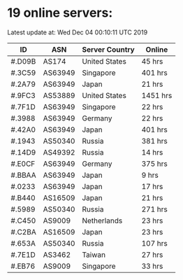 # 19 online servers:

Latest update at: Wed Dec 04 00:10:11 UTC 2019

| ID | ASN | Server Country | Online |
| -- | --- | -------------- | ------ |
| #.D09B | AS174 | United States | 45 hrs |
| #.3C59 | AS63949 | Singapore | 401 hrs |
| #.2A79 | AS63949 | Japan | 21 hrs |
| #.9FC3 | AS53889 | United States | 1451 hrs |
| #.7F1D | AS63949 | Singapore | 22 hrs |
| #.3988 | AS63949 | Germany | 22 hrs |
| #.42A0 | AS63949 | Japan | 401 hrs |
| #.1943 | AS50340 | Russia | 381 hrs |
| #.14D9 | AS49392 | Russia | 14 hrs |
| #.E0CF | AS63949 | Germany | 375 hrs |
| #.BBAA | AS63949 | Japan | 9 hrs |
| #.0233 | AS63949 | Japan | 17 hrs |
| #.B440 | AS16509 | Japan | 21 hrs |
| #.5989 | AS50340 | Russia | 271 hrs |
| #.C450 | AS9009 | Netherlands | 23 hrs |
| #.C2BA | AS16509 | Japan | 23 hrs |
| #.653A | AS50340 | Russia | 107 hrs |
| #.7E1D | AS3462 | Taiwan | 27 hrs |
| #.EB76 | AS9009 | Singapore | 33 hrs |

